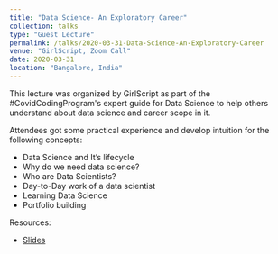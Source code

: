 ```yaml
---
title: "Data Science- An Exploratory Career"
collection: talks
type: "Guest Lecture"
permalink: /talks/2020-03-31-Data-Science-An-Exploratory-Career
venue: "GirlScript, Zoom Call"
date: 2020-03-31
location: "Bangalore, India"
---
```

This lecture was organized by GirlScript as part of the #CovidCodingProgram's expert guide for Data Science to help others understand about data science and career scope in it.

Attendees got some practical experience and develop intuition for the following concepts:

* Data Science and It’s lifecycle
* Why do we need data science?
* Who are Data Scientists?
* Day-to-Day work of a data scientist
* Learning Data Science
* Portfolio building

Resources:
* [Slides](http://bit.ly/DSExploratoryCareer)
